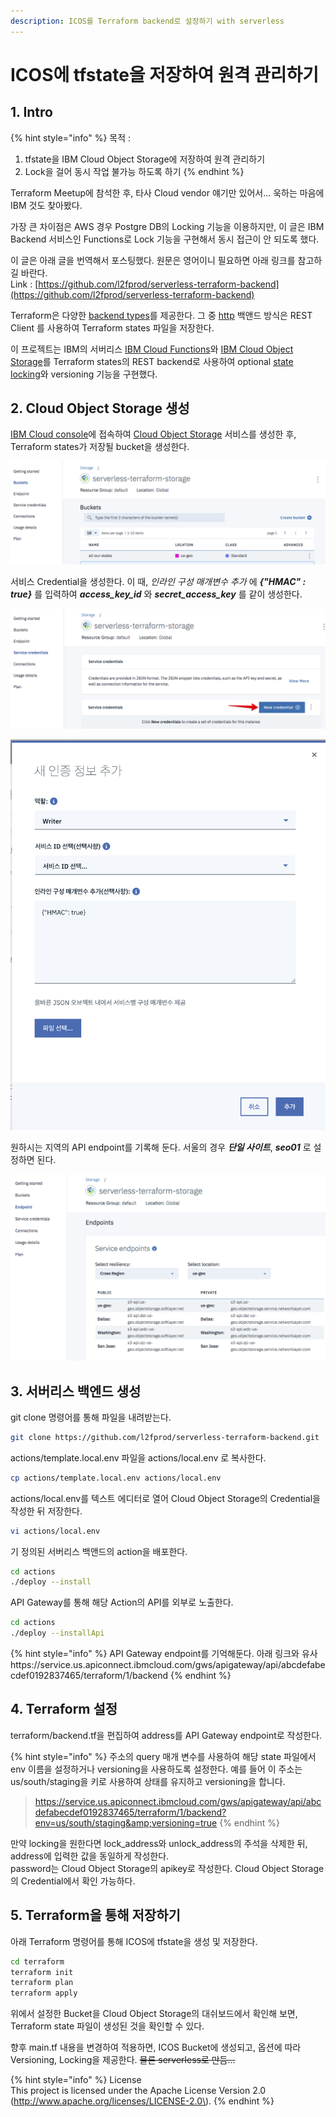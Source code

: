 ```yaml
---
description: ICOS를 Terraform backend로 설정하기 with serverless
---
```


# ICOS에 tfstate을 저장하여 원격 관리하기

## 1. Intro

{% hint style="info" %}
목적 : 

1. tfstate을 IBM Cloud Object Storage에 저장하여 원격 관리하기
2. Lock을 걸어 동시 작업 불가능 하도록 하기 
{% endhint %}

Terraform Meetup에 참석한 후, 타사 Cloud vendor 얘기만 있어서... 욱하는 마음에 IBM 것도 찾아봤다. 

가장 큰 차이점은 AWS 경우 Postgre DB의 Locking 기능을 이용하지만, 이 글은 IBM Backend 서비스인 Functions로 Lock 기능을 구현해서 동시 접근이 안 되도록 했다.

이 글은 아래 글을 번역해서 포스팅했다. 원문은 영어이니 필요하면 아래 링크를 참고하길 바란다.  
Link : [https://github.com/l2fprod/serverless-terraform-backend](https://github.com/l2fprod/serverless-terraform-backend)

Terraform은 다양한 [backend types](https://www.terraform.io/docs/backends/types/index.html)를 제공한다. 그 중 [http](https://www.terraform.io/docs/backends/types/http.html) 백앤드 방식은 REST Client 를 사용하여 Terraform states 파일을 저장한다.

이 프로젝트는 IBM의 서버리스 [IBM Cloud Functions](https://console.bluemix.net/openwhisk?cm_sp=dw-bluemix-_-kr-_-devcenter)와 [IBM Cloud Object Storage](https://console.bluemix.net/catalog/services/cloud-object-storage?cm_sp=dw-bluemix-_-kr-_-devcenter)를 Terraform states의 REST backend로 사용하여 optional [state locking](https://www.terraform.io/docs/state/locking.html)와 versioning 기능을 구현했다.

## 2. Cloud Object Storage 생성

[IBM Cloud console](https://console.bluemix.net/?cm_sp=dw-bluemix-_-kr-_-devcenter)에 접속하여 [Cloud Object Storage](https://console.bluemix.net/catalog/services/cloud-object-storage?cm_sp=dw-bluemix-_-kr-_-devcenter) 서비스를 생성한 후, Terraform states가 저장될 bucket을 생성한다.

![Create Bucket](https://github.com/honginpyo1/manage_tfstate_ibmcloud/blob/master/xdocs/create-bucket.png?raw=true)

서비스 Credential을 생성한다. 이 때, _인라인 구성 매개변수 추가_ 에 _**{"HMAC" : true}**_ 를 입력하여 _**access\_key\_id**_ 와 _**secret\_access\_key**_ 를 같이 생성한다.

![Create Credential](https://github.com/honginpyo1/manage_tfstate_ibmcloud/blob/master/xdocs/create-credentials.png?raw=true)

![](../.gitbook/assets/image%20%2824%29.png)

원하시는 지역의 API endpoint를 기록해 둔다. 서울의 경우 _**단일 사이트**_, _**seo01**_ 로 설정하면 된다.

![API Endpoint](https://github.com/honginpyo1/manage_tfstate_ibmcloud/blob/master/xdocs/api-endpoints.png?raw=true)

## 3. 서버리스 백엔드 생성

git clone 명령어를 통해 파일을 내려받는다.

```bash
git clone https://github.com/l2fprod/serverless-terraform-backend.git
```

actions/template.local.env 파일을 actions/local.env 로 복사한다.

```bash
cp actions/template.local.env actions/local.env
```

actions/local.env를 텍스트 에디터로 열어 Cloud Object Storage의 Credential을 작성한 뒤 저장한다.

```bash
vi actions/local.env
```

기 정의된 서버리스 백앤드의 action을 배포한다.

```bash
cd actions
./deploy --install
```

API Gateway를 통해 해당 Action의 API를 외부로 노출한다.

```bash
cd actions
./deploy --installApi
```

{% hint style="info" %}
API Gateway endpoint를 기억해둔다. 아래 링크와 유사https://service.us.apiconnect.ibmcloud.com/gws/apigateway/api/abcdefabecdef0192837465/terraform/1/backend
{% endhint %}

## 4. Terraform 설정

terraform/backend.tf을 편집하여 address를 API Gateway endpoint로 작성한다.

{% hint style="info" %}
주소의 query 매개 변수를 사용하여 해당 state 파일에서 env 이름을 설정하거나 versioning을 사용하도록 설정한다. 예를 들어 이 주소는 us/south/staging을 키로 사용하여 상태를 유지하고 versioning을 합니다.



> https://service.us.apiconnect.ibmcloud.com/gws/apigateway/api/abcdefabecdef0192837465/terraform/1/backend?env=us/south/staging&amp;versioning=true
{% endhint %}

만약 locking을 원한다면 lock\_address와 unlock\_address의 주석을 삭제한 뒤, address에 입력한 값을 동일하게 작성한다.   
password는 Cloud Object Storage의 apikey로 작성한다. Cloud Object Storage의 Credential에서 확인 가능하다.

## 5. Terraform을 통해 저장하기

아래 Terraform 명령어를 통해 ICOS에 tfstate을 생성 및 저장한다.

```bash
cd terraform
terraform init
terraform plan
terraform apply
```

위에서 설정한 Bucket을 Cloud Object Storage의 대쉬보드에서 확인해 보면, Terraform state 파일이 생성된 것을 확인할 수 있다.

향후 main.tf 내용을 변경하여 적용하면, ICOS Bucket에 생성되고, 옵션에 따라 Versioning, Locking을 제공한다. ~~물론 serverless로 만듬...~~

{% hint style="info" %}
License  
This project is licensed under the Apache License Version 2.0 \(http://www.apache.org/licenses/LICENSE-2.0\).
{% endhint %}

